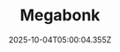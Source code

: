 ---
title: "Megabonk"
id: 3405340
date: 2025-10-04T05:00:04.355Z
link: games/steam/recent/megabonk
image: http://media.steampowered.com/steamcommunity/public/images/apps/3405340/8e0ff36cdb1076d69347a2796c7ef5ee18b2fee8.jpg
playtime_2weeks: 550
playtime_forever: 550
playtime_windows_forever: 0
playtime_mac_forever: 0
playtime_linux_forever: 550
playtime_deck_forever: 550
---